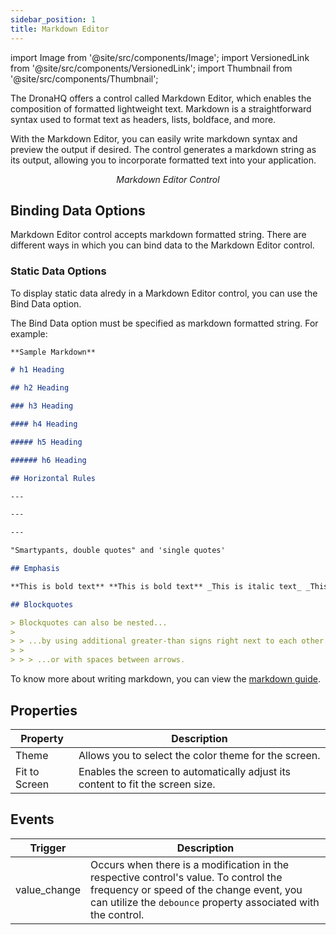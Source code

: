 ```yaml
---
sidebar_position: 1
title: Markdown Editor
---
```


import Image from '@site/src/components/Image'; import VersionedLink from '@site/src/components/VersionedLink'; import
Thumbnail from '@site/src/components/Thumbnail';

The DronaHQ offers a control called Markdown Editor, which enables the composition of formatted lightweight
text. Markdown is a straightforward syntax used to format text as headers, lists, boldface, and more.

With the Markdown Editor, you can easily write markdown syntax and preview the output if desired. The control generates
a markdown string as its output, allowing you to incorporate formatted text into your application.

<figure>
  <Thumbnail src="/img/reference/controls/markdown-editor/preview.jpeg" alt="Markdown Editor control" />
  <figcaption align = "center"><i>Markdown Editor Control</i></figcaption>
</figure>


## Binding Data Options

Markdown Editor control accepts markdown formatted string.
There are different ways in which you can bind data to the Markdown Editor control.

### Static Data Options

To display static data alredy in a Markdown Editor control, you can use the Bind Data option.

The Bind Data option must be specified as markdown formatted string. For example:

```md
**Sample Markdown**

# h1 Heading

## h2 Heading

### h3 Heading

#### h4 Heading

##### h5 Heading

###### h6 Heading

## Horizontal Rules

---

---

---

"Smartypants, double quotes" and 'single quotes'

## Emphasis

**This is bold text** **This is bold text** _This is italic text_ _This is italic text_ ~~Strikethrough~~

## Blockquotes

> Blockquotes can also be nested...
>
> > ...by using additional greater-than signs right next to each other...
> >
> > > ...or with spaces between arrows.
```

To know more about writing markdown, you can view the [markdown guide](https://www.markdownguide.org/cheat-sheet/).

## Properties

| Property            | Description                                                                |
|-----------------------|-----------------------------------------------------------------------------|
| Theme                 | Allows you to select the color theme for the screen.                         |
| Fit to Screen         | Enables the screen to automatically adjust its content to fit the screen size. |


## Events


| Trigger                   | Description                                                                             |
|--------------------------|-----------------------------------------------------------------------------------------|
| value_change                | Occurs when there is a modification in the respective control's value. To control the frequency or speed of the change event, you can utilize the `debounce` property associated with the control. |


